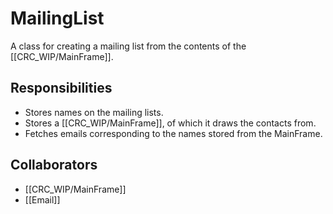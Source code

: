 # MailingList
A class for creating a mailing list from the contents of the [[CRC_WIP/MainFrame]].

## Responsibilities
- Stores names on the mailing lists.
- Stores a [[CRC_WIP/MainFrame]], of which it draws the contacts from.
- Fetches emails corresponding to the names stored from the MainFrame.


## Collaborators
- [[CRC_WIP/MainFrame]]
- [[Email]]